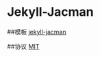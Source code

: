 # Jekyll-Jacman

##模板
[jekyll-jacman](https://github.com/Simpleyyt/jekyll-jacman)

##协议
[MIT](/LICENSE)
